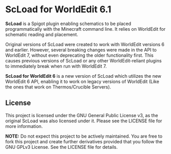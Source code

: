 # ScLoad for WorldEdit 6.1

**ScLoad** is a Spigot plugin enabling schematics to be placed programmatically
with the Minecraft command line. It relies on WorldEdit for schematic reading and
placement.

Original versions of ScLoad were created to work with WorldEdit versions 6 and 
earlier. However, several breaking changes were made in the API to WorldEdit 7,
without even deprecating the older functionality first. This causes previous
versions of ScLoad or any other WorldEdit-reliant plugins to immediately break when
run with WorldEdit 7.

**ScLoad for WorldEdit 6** is a new version of ScLoad which utilizes the new
WorldEdit 6 API, enabling it to work on legacy versions of WorldEdit (Like the ones
that work on Thermos/Crucible Servers).

## License

This project is licensed under the GNU General Public License v3, as the original
ScLoad was also licensed under it. Please see the LICENSE file for more information.

**NOTE:** Do not expect this project to be actively maintained. You are free
to fork this project and create further derivatives provided that you follow
the GNU GPLv3 License. See the LICENSE file for details.
